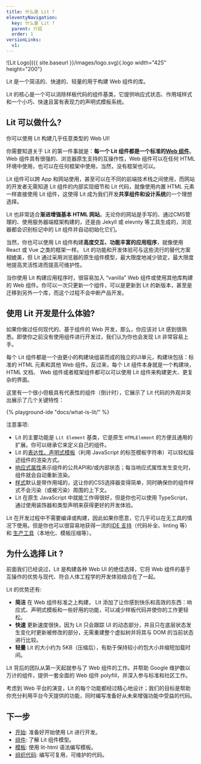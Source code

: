 ```yaml
---
title: 什么是 Lit ?
eleventyNavigation:
  key: 什么是 Lit ?
  parent: 介绍
  order: 1
versionLinks:
  v1:
---
```


![Lit Logo]({{ site.baseurl }}/images/logo.svg){.logo width="425" height="200"}

 Lit 是一个简洁的、快速的、轻量的用于构建 Web 组件的库。

 Lit 的核心是一个可以消除样板代码的组件基类，它提供响应式状态、作用域样式和一个小巧、快速且富有表现力的声明式模板系统。

## Lit 可以做什么?

你可以使用 Lit 构建几乎任意类型的 Web UI!

你需要知道关于 Lit 的第一件事就是：**每一个 Lit 组件都是一个标准的[Web 组件](https://developer.mozilla.org/en-US/docs/Web/Web_Components)**。 Web 组件具有很强的、浏览器原生支持的互操作性，Web 组件可以在任何 HTML 环境中使用，也可以在任何框架中使用，当然，没有框架也可以。

Lit 组件可以跨 App 和网站使用，甚至可以在不同的前端技术栈之间使用，而网站的开发者无需知道 Lit 组件的内部实现细节和 Lit 代码，就像使用内置 HTML 元素一样直接使用 Lit 组件，这使得 Lit 成为我们开发**共享组件和设计系统**的一个理想选择。

Lit 也非常适合**渐进增强基本 HTML 网站**。无论你的网站是手写的、通过CMS管理的、使用服务器端框架构建的，还是由 Jekyll 或 elevnty 等工具生成的，浏览器都会识别标记中的 Lit 组件并自动初始化它们。

当然，你也可以使用 Lit 组件构建**高度交互、功能丰富的应用程序**，就像使用 React 或 Vue 之类的框架一样。 Lit 的功能和开发体验可与这些流行的替代方案相媲美，但 Lit 通过采用浏览器的原生组件模型，最大限度地减少锁定，最大限度地提高灵活性进而提高可维护性。

当你使用 Lit 构建应用程序时，很容易加入 “vanilla” Web 组件或使用其他库构建的 Web 组件。你可以一次只更新一个组件，可以是更新到 Lit 的新版本，甚至是迁移到另外一个库，而这个过程不会中断产品开发。

## 使用 Lit 开发是什么体验?

如果你做过任何现代的、基于组件的 Web 开发，那么，你应该对 Lit 感到很熟悉。即使你之前没有使用组件进行开发过，我们认为你也会发现 Lit 非常容易上手。

每个 Lit 组件都是一个由更小的构建块组装而成的独立的UI单元，构建块包括：标准的 HTML 元素和其他 Web 组件。反过来，每个 Lit 组件本身就是一个构建块，HTML 文档、 Web 组件或者框架组件都可以可以使用 Lit 组件来构建更大、更复杂的界面。

这里有一个很小但极具有代表性的组件（倒计时），它展示了 Lit 代码的外观并突出展示了几个关键特性：

{% playground-ide "docs/what-is-lit/" %}

注意事项:

*  Lit 的主要功能是 `Lit Element` 基类，它是原生 `HTMLElement` 的方便且通用的扩展。你可以继承它来定义自己的组件。
*  Lit 的[表达性、声明式模板](/zh-CN/docs/templates/overview/)（利用 JavaScript 的标签模板字符串）可以轻松描述组件的渲染方式。
* [响应式属性](/zh-CN/docs/components/properties/)表示组件的公共API和/或内部状态；每当响应式属性发生变化时，组件就会自动重新渲染。
* [样式](/zh-CN/docs/components/styles)默认是带作用域的，这让你的CSS选择器变得简单，同时确保你的组件样式不会污染（或被污染）周围的上下文。
*  Lit 在原生 JavaScript 中就能工作得很好，但是你也可以使用 TypeScript，通过使用装饰器和类型声明来获得更好的开发体验。

Lit 在开发过程中不需要编译或构建，因此如果你愿意，它几乎可以在无工具的情况下使用。但是你也可以很容易地获得一流的[IDE 支持](/zh-CN/docs/tools/development/#ide-plugins)（代码补全、linting 等）和 [生产工具](/zh-CN/docs/tools/production/)（本地化、模板压缩等）。

## 为什么选择 Lit ?

前面我们已经说过，Lit 是构建各种 Web UI 的绝佳选择，它将 Web 组件的基于互操作的优势与现代、符合人体工程学的开发体验结合在了一起。

Lit 的优势还有:

* **简洁** 在 Web 组件标准之上构建， Lit 添加了让你感到快乐和高效的东西：响应式、声明式模板和一些好用的功能，可以减少样板代码并使你的工作更轻松。
* **快速** 更新速度很快，因为 Lit 只会跟踪 UI 的动态部分，并且只在底层状态发生变化时更新被修改的部分，无需重建整个虚拟树并将其与 DOM 的当前状态进行比较。
* **轻量** Lit 的大小约为 5KB（压缩后），有助于保持较小的包大小并缩短加载时间。

Lit 背后的团队从第一天起就参与了 Web 组件的工作。并帮助 Google 维护数以万计的组件，提供一套全面的 Web 组件 polyfill，并深入参与标准和社区工作。

考虑到 Web 平台的演变，Lit 的每个功能都经过精心地设计；我们的目标是帮助你充分利用平台今天提供的功能，同时编写准备好从未来增强功能中受益的代码。

## 下一步

* [开始](/zh-CN/docs/getting-started/): 准备好开始使用 Lit 进行开发。
* [组件](/zh-CN/docs/components/overview/): 了解 Lit 组件模型。
* [模板](/zh-CN/docs/templates/overview/): 使用 lit-html 语法编写模板。
* [组织代码](/zh-CN/docs/composition/overview/): 编写可复用，可维护的代码。

